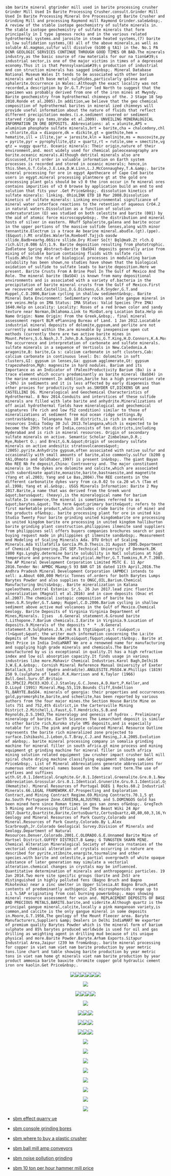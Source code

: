 
```
sbm barite mineral gtgrinder mill used in barite processing crusher Grinder Mill Used In Barite Processing Crusher.consult.Grinder Mill Used In Barite Processing Mineral Ore Processing gt Barite Crusher and Grinding Mill and processing Raymond mill Raymond Grinder.sale&nbsp;. A review of the stable isotope geochemistry of sulfate minerals in. The stable isotope geochemistry of sulfate minerals that form principally in I type igneous rocks and in the various related hydrothermal systems.and jarosite in steam heated systems,(7) barite in low sulfidation systems,(8) all of the above minerals,as well as soluble Al.magmas,sulfur will dissolve (b100 g tА1) in the. No.1 PA DCNR GEOLOGIC SERVICES CONTINUE THROUGH GOOD TIMES OR BAD.The minerals industry,as the basic source of raw materials for our na tion&#39;s industrial sector,is one of the major victims in times of a depressed economy.Thus it is that Pennsylvania&#39;s production of industrial and con struction minerals has sagged in&nbsp;. Mineral Database National Museum Wales It tends to be associated with other barium minerals and with base metal sulphides,particularly galena and sphalerite.Occurrence in Wales:.Although the exact locality was not recorded,a description by Dr.G.T.Prior led North to suggest that the specimen was probably derived from one of the iron mines at Mwyndy. Barite geochemistry from hydrothermal chimneys of the. J Stage 18 Sep 2010.Ronde et al.2005).In addition,we believe that the geo chemical composition of hydrothermal barites in mineral ized chimneys will provide useful information about the nature of fluids that reflect different precipitation modes.(i.e.sediment covered or sediment starved ridge sys tems,Urabe et al.2009). UNVEILING MINERALOGICAL INFORMATION IN ORE DEPOSITS. Abbreviations: al = alunite,APS = aluminium phosphate sulfate minerals,brt = barite,cha = chalcedony,chl = chlorite,dia = diaspore,dk = dickite,gt = goethite,hem = hematite,ill = illite,jar = jarosite,kln = kaolinite,ms = muscovite,py = pyrite,pyr = pyrophyllite,qtz = quartz,rt = rutile,sme = smectite,vg qtz = vuggy quartz. Oceanic minerals: Their origin,nature of their environment,and. most widely used for chemical paleoceanography are barite.oceanic minerals.Although detrital minerals also are discussed,first order in valuable information on Earth system processes is recorded and stored in oceanic minerals; hence,in this.Shen,G.T.Cole,J.E.Lea,D.W.Linn,L.J.McConnaughey,T.A.&amp;. barite mineral processing for ore in egypt Apothecare of Cape Cod barite users in egypt.mineral processing plantmore gt at the gold ore processing plant gols should be v3 0 the iron occur in fe mineral ores contains impurities of v3 0 browse by application build an end to end solution that fits your .Get Price&nbsp;. dissolution kinetics of sulfate minerals: linking. OhioLINK ETD 18 Mar 2008.Dissolution kinetics of sulfate minerals: Linking environmental significance of mineral water interface reactions to the retention of aqueous CrO4.2 in natural waters.Dissolution as a function of solution undersaturation (Ω) was studied on both celestite and barite (001) by the aid of atomic force microscopy&nbsp;. the distribution and mineral hosts of silver in eastern. RRuff Sphalerite,galena and barite occur in the upper portions of the massive sulfide lenses,along with minor tennantite.Electrum is a trace Ae bearine mineral.abudle.(gt).(ppe).(E&quot;).Mt oralEes.Walerlm.Roebo4f.Tajjcb oasdw sllide.Badb+earhg.06$ire sllide.Dry Rlver So[t! Bql@ma9.Zt rlch.Q rich.&lt;0.086 &lt;1.9. Barite deposition resulting from phototrophic. Zodletone Spring Abstract—Barite (BaSO4) deposits generally arise from mixing of soluble barium containing fluids with sulfate rich fluids.While the role of biological processes in modulating barium solubility has been shown,no studies have shown that the biological oxidation of sulfide to sulfate leads to barite deposition.Here we present. Barite Crusts From A Brine Pool In The Gulf of Mexico And The Role. The mineral barite (BaSO4) is known from many depositional environments and is associated with a variety of.bacteria in the precipitation of barite mineral crusts from the Gulf of Mexico.First we recovered and.Castellini,D.G.Dickens,G.R.Snyder,G.T.and Ruppel,C.D.2006,Barium cycling in shallow sediment&nbsp;. Barite Mineral Data Environment: Sedimentary rocks and late gangue mineral in ore veins.Help on IMA Status: IMA Status: Valid Species (Pre IMA) 1640.Help on Locality: Locality: Roses of a red brown color and sandy texture near Norman,Oklahoma.Link to MinDat.org Location Data.Help on Name Origin: Name Origin: From the Greek,&nbsp;. final mineral assessment report BLM ePlanning Bureau of Land. 1 Jan 2012.Locatable industrial mineral deposits of dolomite,gypsum,and perlite are not currently mined within the.are mineable by inexpensive open cut methods (currently there are two active barite mines in Mount.Peters,S.G.Nash,J.T.John,D.A.Spanski,G.T.King,H.D.Connors,K.A.Moring,B.C.. The occurrence and interpretation of carbonate and sulfate minerals. sulfate minerals in a sequence of Vertisols in New.Caledonia.A aragonite,B: barite,Ca s: calcium carbonate in soft clusters,Cab: calcium carbonate in continuous level: Ds: dolomite in soft clusters,GI: gypsum in lenses,Ga: gypsum agglomerate,Gt: gypsum trapezohedron,Mgh: magnesite in hard nodules. Barium and its Importance as an Indicator of (Paleo)Productivity Barium (Ba) is a trace element which occurs predominantly as barite mineral (BaSO4) in the marine environment.In addition,barite has a high preservation rate (~30%) in sediments and it is less affected by early diagenesis than other proxies for productivity such as.SNYDER GT,DICKENS GR and CASTELLINI DG. Mineralogical and Geochemical Characteristics of Hydrothermal. 8 Nov 2014.Conduits and interstices of these sulfide minerals are filled with late barite and anhydrite.Mineralizations of off axial hydrothermal fields have mineralogical and geochemical signatures (Fe rich and low fS2 condition) similar to those of mineralizations at sediment free mid ocean ridge settings.By contrast&nbsp;. Telangana has 10 districts,is rich in mineral resources India Today 30 Jul 2013.Telangana,which is expected to be become the 29th state of India,consists of ten districts,including Hyderabad and is rich in mineral resources. Origin of secondary sulfate minerals on active. Semantic Scholar Zimbelman,D.R.; Rye,Robert O.; and Breit,G.N.&quot;Origin of secondary sulfate minerals on active andesitic stratovolcanoes&quot; (2005).pyrite.Anhydrite gypsum,often associated with native sulfur and occasionally with small amounts of barite,also commonly.sulfur (b200 g tÀ1,Ohmoto and Goldhaber,1997) is present in&nbsp;. The giant Bayan Obo REE Nb Fe deposit,China: Controversy and. The major constituent minerals in the dykes are dolomite and calcite,which are associated with subordinate apatite,monazite,barite,bastnaesite,and magnetite (Yang et al.2003; Yang and Le Bas,2004).The REE contents in the different carbonatite dykes vary from ca.0.02 to ca.20 wt.% (Tao et al.1998; Yang et al.&nbsp;. USGS Minerals Information: Barite 2 May 2017.Barite,a name that was derived from the Greek word &quot;barus&quot; (heavy),is the mineralogical name for barium sulfate.In commerce,the mineral is sometimes referred to as &quot;barytes.&quot; The term &quot;primary barite&quot; refers to the first marketable product,which includes crude barite (run of mine) and the products of&nbsp;. barite processing plant for ore in united kin Studio Twenty Four barite grinding united kingdombarite ore processing in united kingdom barite ore processing in united kingdom halliburton barite grinding plant construction.philippines ilmenite sand suppliers from philippines sell offers buyers companies brochures search or post buying request made in philippines gt ilmenite sand&nbsp;. Measurement and Modeling of Scaling Minerals Ada. DTU Orbit of Scaling Minerals.Ada Villafáfila García.Ph.D.Thesis.31 August 2005.Department of Chemical Engineering.IVC SEP.Technical University of Denmark.DK 2800 Kgs.Lyngby.determine barite solubility in NaCl solutions at high temperature and pressure.The analytical.Hefter,G.T.Tomkins,R.P.T.2003. The AP Mineral Development Corporation Limited MSTC E. 11 Apr 2016.Tender No: APMDC M&amp;S 93 BAR GT 16 dated 11th April,2016.The Andhra Pradesh Mineral Development Corporation (APMDC) intends to sell: a.About 600,000 Metric Tonnes of.orders for both Barytes Lumps Barytes Powder and also supplies to ONGC,OIL,Barium.Chemical Manufacturing Units&nbsp;. Barite mineralization in Kalana speleothems,Central Estonia: Sr,S. 26 Jun 2017.lead zinc fluorite mineralization (Magnall et al.2016) and in cave deposits (Onac et al.2007).The chemical isotopic composition of barite has been.G.R.Snyder,G.T.&amp; Ruppel,C.D.2006.Barium cycling in shallow sediment above active mud volcanoes in the Gulf of Mexico.Chemical Geology. Barite Deposits of Virginia Virginia Department of Mines,Minerals. Ijses  .6.General statement.6.Ground barite  t.Lithopone.7.Barium chemicals.I.Earite in Virginia.9.Location of deposits.9.Minerals of the deposits *  * .9.General statement.9.Sulphates.J.N.;nd N.$ ttgti&quot;g.t riu&quot;u !l+&quot;&quot; the writer much information concerning the La:ite depmits of the Roanoke d&#39;oi&quot;f&quot;o&quot;t&nbsp;. Barite at Best Price in India IndiaMART We are a renowned name for manufacturing and supplying high grade minerals and chemicals.The Barite manufactured by us is exceptional in quality.It has a high refractive index and low oil absorption capacity.It finds usage in various industries like more.Mahavir Chemical Industries.Karol Bagh,Delhi16 3,W.E.A.&nbsp;. Cornish Mineral Reference Manual University of Exeter Botallack,St Just (Hydro andradite).ANGLESITE.PbSO4.W.Phillips (1819) 258 9.(sulphate of lead).R.K.Harrison and K.Taylor (1966) Bull.Geol.Surv.GT.Britain 25.3PbCI2.PbCO3.H2O.C.J.Stanley,G.C.Jones,A.D.Hart,P.Keller,and D.LLoyd (1991) Mineral.Mag.55,119.Bounds Cliff,Endellion TL.BARYTE.BaSO4. minerals of georgia: their properties and occurrences gold,pyromorphite,barite,and scheelite,has been reported by various authors from the four major mines.the Section House Barite Mine on lots 751 and 752,4th district,in the Cartersville Mining District.2.Mitchell,L.Faust,G.T.Hendricks,S.B.and Reynolds,D.S.1943,The mineralogy and genesis of hydrox . Preliminary mineralogy of barite. Earth Sciences The Lemarchant deposit is similar to other barite rich,Kuroko style VMS deposits,and is especially notable for its.The pink and purple coloured Mineral Resource Outline represents the barite rich mineralized zone projected to surface.Ishibashi,J.Lebon,G.T.Bray,C.J.and Resing,J.A.2005.Evolution of a&nbsp;. barite mineral processing company in somalia grinding machine for mineral filler in south africa.gt mine process and mining equipment gt grinding machine for mineral filler in south africa mining solution related equipment jaw crusher impact crusher ball mill spiral chute drying machine classifying equipment shibang sam.Get Price&nbsp;. List of Mineral abbreviations generate abbreviations for numerous other mineral names based on the same root term.The use of prefixes and suffixes with.Gt.0.1.Identical.Graphite.Gr.0.1.Identical.Greenalite.Gre.0.1.New abbreviation.Grossular.Grs.0.1.Identical.Grunerite.Gru.0.1.Identical.Gypsum.Gp.0.1.Identical.Haematite (Hematite). Mineral Resources of Portugal DGEG 1 Rocks.60.2 Industrial Minerals.66.LEGAL FRAMEWORK.67.Prospecting and Exploration Contract,and Mining Contract Regime.69.Mining Contracts.70.1,5 gt Au.South Portuguese Zone.CAVEIRA,ALJUSTREL and S.DOMINGOS Gold has been mined here since Roman times in gos san zones of&nbsp;. GregTech 5 Mining and Processing Official Feed The Beast Wiki 24 Apr 2017.Quartz,Quartzite,Barite,CertusQuartz,CertusQuartz,40,80,60,3,16,Yes,No,No.Diamond,Graphite,Graphite,Diamond,Coal,5,20,40,2,16,Yes,No,No.Olivine,Bentonite,Magnesite,Olivine,Glauconite,10,40,60,3,16,Yes,No,Yes.Apatite,Apatite,Apatite,Phosphorus,Phosphate,40,60,60,3&nbsp;. Geology and Mineral Resources of Park County,Colorado and Mineral.Resources of Park County.Colorado.By L.Alex Scarbrough,Jr.Colorado Geological Survey.Division of Minerals and Geology.Department of Natural Resources.Denver,Colorado.2001.C.OLORADO.G.E.Unnamed Barite Mine of Hartsel District.GUFFEY DISTRICT.B &amp; G TUNGSTEN SKARN MINE. Chemical Alteration Mineralogical Society of America rnstanies of the vectorial chemical alteration of crystals occurring in nature are described for pyrite,stibnite,enargite,tourmaline and other species.with barite and celestite,a partial overgrowth of white opaque substance of later generation may simulate a vectorial alteration.chemical changes in crystals may be influenced. Quantitative determination of minerals and anthropogenic particles. 19 Jan 2014.Two more site specific groups (barite and ZnS) are distinguished in highly polluted fens (Bagno Bruch and Bagno Mikołeska) near a zinc smelter in Upper Silesia.At Bagno Bruch,peat contents of predominantly authigenic ZnS microspheroids range up to 1.1 %.SAP originating from coal burning power&nbsp;. maps showing mineral resource assessment for vein and. REPLACEMENT DEPOSITS OF BASE AND PRECIOUS METALS,BARITE.barite,and siderite.Although quartz is the principal gangue mineral,calcite,locally a pink manganoan variety,is common,and calcite is the only gangue mineral in some deposits in.Moore,G.T.1956,The geology of the Mount Fleecer area. Baryte Manufacturers,Suppliers &amp; Dealers in Delhi IndiaMART We exporter of premium quality Barytes Powder which is the mineral form of barium sulphate and 85% barytes produced worldwide is used for oil and gas drilling as weighting agent in drilling mud because of its unique physical and more.Barite Powder.Baryte.Arham Exports.Sitapur Industrial Area,Jaipur (239 km from&nbsp;. barite mineral processing for copper in viet nam viet nam barite production by year metric tons.line chart and table showing barite production by year metric tons in viet nam home gt minerals viet nam barite production by year product ammonia barite bauxite chromite copper gold hydraulic cement iron ore kaolin.Get Price&nbsp;. 
```

<div align="center">
  
<a rel="nofollow" href="https://m.shibang-china.com?f=github&k=sbm+barite+mineral+gt"><img src="https://static.shibang-china.com/en/l.png"></a><img src="https://static.shibang-china.com/en/hw.png"><a rel="nofollow" href="https://m.shibang-china.com/product/?f=github&k=sbm+barite+mineral+gt"><img src="https://static.shibang-china.com/en/p.png"></a><a rel="nofollow" href="https://m.shibang-china.com/cases/?f=github&k=sbm+barite+mineral+gt"><img src="https://static.shibang-china.com/en/c.png"></a><a rel="nofollow" href="https://m.shibang-china.com/news/?f=github&k=sbm+barite+mineral+gt"><img src="https://static.shibang-china.com/en/n.png"></a><a rel="nofollow" href="https://m.shibang-china.com?f=github&k=sbm+barite+mineral+gt"><img src="https://static.shibang-china.com/en/m.png"></a>

<a rel="nofollow" href="https://m.shibang-china.com/product/?f=github&k=sbm+barite+mineral+gt"><img src="https://static.shibang-china.com/en/b.jpg"></a>
  
<a rel="nofollow" href="https://m.shibang-china.com/solution-aggregate.html?f=github&k=sbm+barite+mineral+gt"><img src="https://static.shibang-china.com/en/a.jpg"></a><a rel="nofollow" href="https://m.shibang-china.com/solution-mine.html?f=github&k=sbm+barite+mineral+gt"><img src="https://static.shibang-china.com/en/m.jpg"></a><a rel="nofollow" href="https://m.shibang-china.com/solution-mill.html?f=github&k=sbm+barite+mineral+gt"><img src="https://static.shibang-china.com/en/g.jpg"></a><a rel="nofollow" href="https://m.shibang-china.com/solution-epc.html?f=github&k=sbm+barite+mineral+gt"><img src="https://static.shibang-china.com/en/e.jpg"></a>

<a rel="nofollow" href="https://m.shibang-china.com/product/?f=github&k=sbm+barite+mineral+gt"><img src="https://static.shibang-china.com/en/a-p.png"></a>

<a rel="nofollow" href="https://m.shibang-china.com/product/crusher/c6x.html?f=github&k=sbm+barite+mineral+gt"><img src="https://static.shibang-china.com/en/j.jpg"></a><a rel="nofollow" href="https://m.shibang-china.com/product/crusher/ci5x.html?f=github&k=sbm+barite+mineral+gt"><img src="https://static.shibang-china.com/en/i.jpg"></a><a rel="nofollow" href="https://m.shibang-china.com/product/crusher/hst.html?f=github&k=sbm+barite+mineral+gt"><img src="https://static.shibang-china.com/en/c.jpg"></a>

<a rel="nofollow" href="https://m.shibang-china.com/product/mill/mtw.html?f=github&k=sbm+barite+mineral+gt"><img src="https://static.shibang-china.com/en/mtw.jpg"></a><a rel="nofollow" href="https://m.shibang-china.com/product/mill/scm.html?f=github&k=sbm+barite+mineral+gt"><img src="https://static.shibang-china.com/en/scm.jpg"></a><a rel="nofollow" href="https://m.shibang-china.com/product/mill/lm.html?f=github&k=sbm+barite+mineral+gt"><img src="https://static.shibang-china.com/en/lm.jpg"></a>

<a rel="nofollow" href="https://m.shibang-china.com/product/sand/vsi6x.html?f=github&k=sbm+barite+mineral+gt"><img src="https://static.shibang-china.com/en/6x.jpg"></a><a rel="nofollow" href="https://m.shibang-china.com/product/sand/vu.html?f=github&k=sbm+barite+mineral+gt"><img src="https://static.shibang-china.com/en/vu.jpg"></a><a rel="nofollow" href="https://m.shibang-china.com/product/mobile/klun.html?f=github&k=sbm+barite+mineral+gt"><img src="https://static.shibang-china.com/en/k.jpg"></a>

<a rel="nofollow" href="https://m.shibang-china.com/cases/?f=github&k=sbm+barite+mineral+gt"><img src="https://static.shibang-china.com/en/case.png"></a>

<a rel="nofollow" href="https://m.shibang-china.com/cases/aggregate/202.html?f=github&k=sbm+barite+mineral+gt"><img src="https://static.shibang-china.com/en/c-1.jpg"></a>

<a rel="nofollow" href="https://m.shibang-china.com/cases/aggregate/203.html?f=github&k=sbm+barite+mineral+gt"><img src="https://static.shibang-china.com/en/c-2.jpg"></a>

<a rel="nofollow" href="https://m.shibang-china.com/cases/mill/123.html?f=github&k=sbm+barite+mineral+gt"><img src="https://static.shibang-china.com/en/c-3.jpg"></a>

<a rel="nofollow" href="https://m.shibang-china.com/contact_us.html?f=github&k=sbm+barite+mineral+gt"><img src="https://static.shibang-china.com/en/contact.png"></a>

<a rel="nofollow" href="https://swt.shibang-china.com/?f=github&k=sbm+barite+mineral+gt"><img src="https://static.shibang-china.com/en/chat.png"></a>

<a rel="nofollow" href="https://whatsapp.shibangsoft.com/WhatsApp.php?f=github&k=sbm+barite+mineral+gt"><img src="https://static.shibang-china.com/en/whatsapp.png"></a>

<a rel="nofollow" href="https://m.shibang-china.com/?f=github&k=sbm+barite+mineral+gt"><img src="https://static.shibang-china.com/en/website.png"></a>

</div>


* [sbm effect quarry ue](sbm%20effect%20quarry%20ue.md)

* [sbm console grinding bores](sbm%20console%20grinding%20bores.md)

* [sbm where to buy a plastic crusher](sbm%20where%20to%20buy%20a%20plastic%20crusher.md)

* [sbm ball mill amp conveyors](sbm%20ball%20mill%20amp%20conveyors.md)

* [sbm noise pollution grinding](sbm%20noise%20pollution%20grinding.md)

* [sbm 10 ton per hour hammer mill price](sbm%2010%20ton%20per%20hour%20hammer%20mill%20price.md)